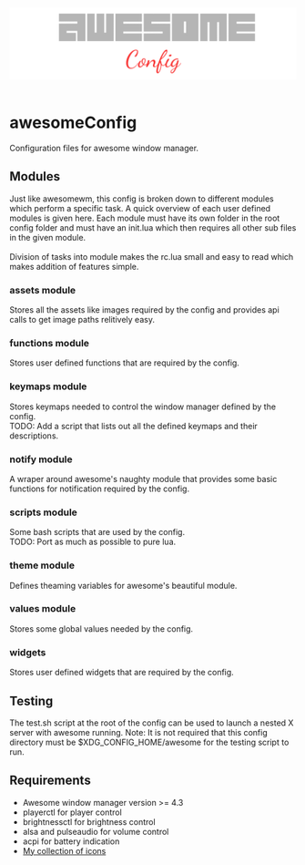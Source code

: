 <center>
<a href="https://awesomewm.org/">
<img src="./assets/project/awesomeConfig.png" alt="awesome wm"></img>
</a>
</center>
<br>

# awesomeConfig

Configuration files for awesome window manager.

## Modules

Just like awesomewm, this config is broken down to different modules which perform a specific task.
A quick overview of each user defined modules is given here. Each module must have its own folder in
the root config folder and must have an init.lua which then requires all other sub files in the given module.
<br><br>
Division of tasks into module makes the rc.lua small and easy to read which makes addition of features
simple.

### assets module

Stores all the assets like images required by the config and provides api calls to get image
paths relitively easy.

### functions module

Stores user defined functions that are required by the config.

### keymaps module

Stores keymaps needed to control the window manager defined by the config.<br>
TODO: Add a script that lists out all the defined keymaps and their descriptions.

### notify module

A wraper around awesome's naughty module that provides some basic functions for notification required
by the config.

### scripts module

Some bash scripts that are used by the config.<br>
TODO: Port as much as possible to pure lua.

### theme module

Defines theaming variables for awesome's beautiful module.

### values module

Stores some global values needed by the config.

### widgets

Stores user defined widgets that are required by the config.

## Testing

The test.sh script at the root of the config can be used to launch a nested X server with awesome
running. Note: It is not required that this config directory must be $XDG_CONFIG_HOME/awesome for
the testing script to run.

## Requirements

- Awesome window manager version >= 4.3
- playerctl for player control
- brightnessctl for brightness control
- alsa and pulseaudio for volume control
- acpi for battery indication
- [My collection of icons](https://github.com/nishantHolla/icons)
